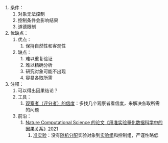 1. 条件：
	1. 对象无法控制
	2. 控制条件会影响结果
	3. 道德限制
2. 优缺点：
	1. 优点：
		1. 保持自然性和客观性
	2. 缺点：
		1. 难以重复验证
		2. 难以精确分析
		3. 研究对象可能不出现
		4. 容易各取所需
4. 注释：
	1. 可以得出因果结论？
	2. 工具：
		1. [观察者（评分者）的信度](https://zhuanlan.zhihu.com/p/154579098#:~:text=%E8%AF%84%E5%88%86%E8%80%85%E4%BF%A1%E5%BA%A6%EF%BC%88scorer%20reliability%EF%BC%89%20%E6%8C%87%E7%9A%84%E6%98%AF%E5%A4%9A%E4%B8%AA%E8%AF%84%E5%88%86%E8%80%85%E7%BB%99%E5%90%8C%E4%B8%80%E6%89%B9%E4%BA%BA%E7%9A%84%E7%AD%94%E5%8D%B7%E8%AF%84%E5%88%86%E7%9A%84%E4%B8%80%E8%87%B4%E6%80%A7%E7%A8%8B%E5%BA%A6%E3%80%82%20%E8%AF%84%E5%88%86%E8%80%85%E4%BF%A1%E5%BA%A6%E5%88%86%E4%B8%BA,%E8%AF%84%E5%88%86%E8%80%85%E5%86%85%E4%BF%A1%E5%BA%A6%20%E5%92%8C%20%E8%AF%84%E5%88%86%E8%80%85%E9%97%B4%E4%BF%A1%E5%BA%A6%20%E3%80%82)：多找几个观察者看信度，来解决各取所需的问题
	3. 前沿：
		1. [Nature Computational Science 的论文《用准实验量化数据科学中的因果关系》2021](https://www.thepaper.cn/newsDetail_forward_11798559)
			1. [准实验](https://baike.baidu.com/item/%E5%87%86%E5%AE%9E%E9%AA%8C%E7%A0%94%E7%A9%B6/8157845)：没有[随机分配](https://baike.baidu.com/item/%E9%9A%8F%E6%9C%BA%E5%88%86%E9%85%8D/56298452?fromModule=lemma_inlink)实验对象到[实验组](https://baike.baidu.com/item/%E5%AE%9E%E9%AA%8C%E7%BB%84/1937871?fromModule=lemma_inlink)和控制组，严谨性略低